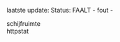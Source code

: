 laatste update: 
Status: FAALT - fout - 
<div class="service R">schijfruimte</div><div class="service R">httpstat</div>